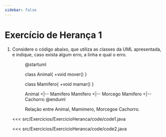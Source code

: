 ```yaml
---
sidebar: false
---
```


# Exercício de Herança 1

1. Considere o código abaixo, que utiliza as classes da UML apresentada, e indique, caso exista algum erro, a linha e qual o erro.

    <figure>

    @startuml

    class Animal{
        +void mover()
    }

    class Mamifero{
        +void mamar()
    }

    Animal <|-- Mamifero
    Mamifero <|-- Morcego
    Mamifero <|-- Cachorro
    @enduml

    <figcaption>Relação entre Animal, Mamímero, Morcegoe Cachorro.</figcaption>
    </figure>

    
    <<< src/Exercicios/ExercicioHeranca/code/code1.java
    
    <<< src/Exercicios/ExercicioHeranca/code/code2.java

